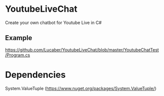 # YoutubeLiveChat
Create your own chatbot for Youtube Live in C#

## Example
https://github.com/Lucaber/YoutubeLiveChat/blob/master/YoutubeChatTest/Program.cs

# Dependencies
System.ValueTuple (https://www.nuget.org/packages/System.ValueTuple/)
